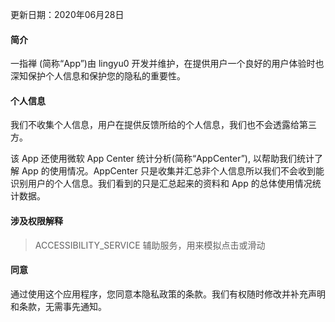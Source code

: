 更新日期：2020年06月28日

#### 简介
一指禅 (简称“App”)由 lingyu0 开发并维护，在提供用户一个良好的用户体验时也深知保护个人信息和保护您的隐私的重要性。

#### 个人信息
我们不收集个人信息，用户在提供反馈所给的个人信息，我们也不会透露给第三方。

该 App 还使用微软 App Center 统计分析(简称“AppCenter”), 以帮助我们统计了解 App 的使用情况。AppCenter 只是收集并汇总非个人信息所以我们不会收到能识别用户的个人信息。我们看到的只是汇总起来的资料和 App 的总体使用情况统计数据。  

#### 涉及权限解释
> ACCESSIBILITY_SERVICE 辅助服务，用来模拟点击或滑动

#### 同意
通过使用这个应用程序，您同意本隐私政策的条款。我们有权随时修改并补充声明和条款，无需事先通知。
